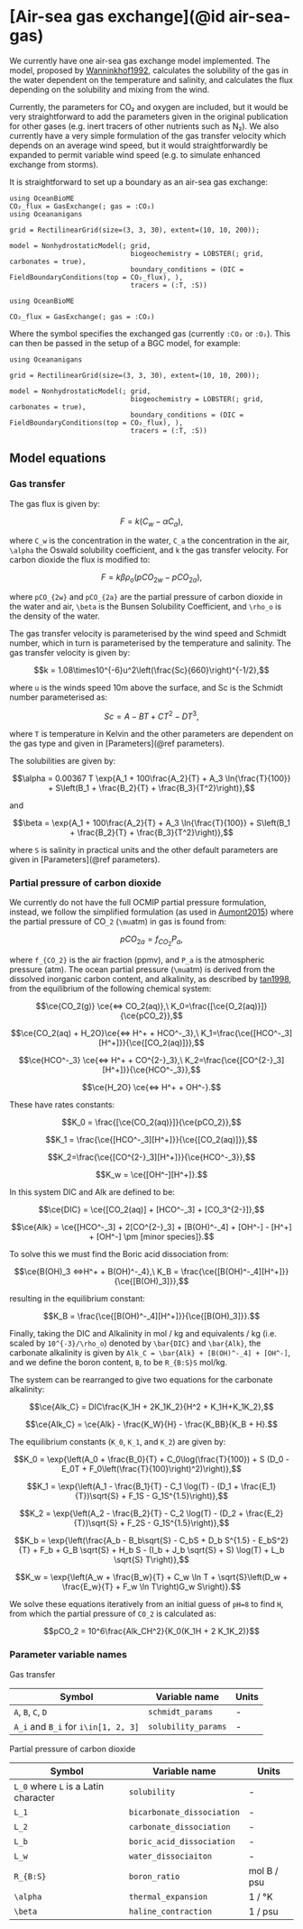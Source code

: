 # [Air-sea gas exchange](@id air-sea-gas)

We currently have one air-sea gas exchange model implemented. The model, proposed by [Wanninkhof1992](@citet), calculates the solubility of the gas in the water dependent on the temperature and salinity, and calculates the flux depending on the solubility and mixing from the wind.

Currently, the parameters for CO₂ and oxygen are included, but it would be very straightforward to add the parameters given in the original publication for other gases (e.g. inert tracers of other nutrients such as N₂). We also currently have a very simple formulation of the gas transfer velocity which depends on an average wind speed, but it would straightforwardly be expanded to permit variable wind speed (e.g. to simulate enhanced exchange from storms).

It is straightforward to set up a boundary as an air-sea gas exchange:

```@setup gasexchange
using OceanBioME
CO₂_flux = GasExchange(; gas = :CO₂)
using Oceananigans

grid = RectilinearGrid(size=(3, 3, 30), extent=(10, 10, 200));

model = NonhydrostaticModel(; grid,
                              biogeochemistry = LOBSTER(; grid, carbonates = true),
                              boundary_conditions = (DIC = FieldBoundaryConditions(top = CO₂_flux), ),
                              tracers = (:T, :S))
```


```@example gasexchange
using OceanBioME

CO₂_flux = GasExchange(; gas = :CO₂)
```

Where the symbol specifies the exchanged gas (currently `:CO₂` or `:O₂`). This can then be passed in the setup of a BGC model, for example:

```@example gasexchange
using Oceananigans

grid = RectilinearGrid(size=(3, 3, 30), extent=(10, 10, 200));

model = NonhydrostaticModel(; grid,
                              biogeochemistry = LOBSTER(; grid, carbonates = true),
                              boundary_conditions = (DIC = FieldBoundaryConditions(top = CO₂_flux), ),
                              tracers = (:T, :S))
```

## Model equations

### Gas transfer

The gas flux is given by:

```math
F = k(C_w - \alpha C_a),
```

where ``C_w`` is the concentration in the water, ``C_a`` the concentration in the air, ``\alpha`` the Oswald solubility coefficient, and ``k`` the gas transfer velocity. For carbon dioxide the flux is modified to:

```math
F = k\beta\rho_o(pCO_{2w} - pCO_{2a}),
```

where ``pCO_{2w}`` and ``pCO_{2a}`` are the partial pressure of carbon dioxide in the water and air, ``\beta`` is the Bunsen Solubility Coefficient, and ``\rho_o`` is the density of the water.

The gas transfer velocity is parameterised by the wind speed and Schmidt number, which in turn is parameterised by the temperature and salinity. The gas transfer velocity is given by:

```math
k = 1.08\times10^{-6}u^2\left(\frac{Sc}{660}\right)^{-1/2},
```

where ``u`` is the winds speed 10m above the surface, and Sc is the Schmidt number parameterised as:

```math
Sc = A - BT + CT^2 - DT^3,
```

where ``T`` is temperature in Kelvin and the other parameters are dependent on the gas type and given in [Parameters](@ref parameters).

The solubilities are given by:

```math
\alpha = 0.00367 T \exp{A_1 + 100\frac{A_2}{T} + A_3 \ln{\frac{T}{100}} + S\left(B_1 + \frac{B_2}{T} + \frac{B_3}{T^2}\right)},
```

and

```math
\beta = \exp{A_1 + 100\frac{A_2}{T} + A_3 \ln{\frac{T}{100}} + S\left(B_1 + \frac{B_2}{T} + \frac{B_3}{T^2}\right)},
```

where ``S`` is salinity in practical units and the other default parameters are given in [Parameters](@ref parameters).

### Partial pressure of carbon dioxide

We currently do not have the full OCMIP partial pressure formulation, instead, we follow the simplified formulation (as used in [Aumont2015](@citet)) where the partial pressure of CO``_2`` (``\mu``atm) in gas is found from:

```math
pCO_{2a} = f_{CO_2}P_a,
```

where ``f_{CO_2}`` is the air fraction (ppmv), and ``P_a`` is the atmospheric pressure (atm). The ocean partial pressure (``\mu``atm) is derived from the dissolved inorganic carbon content, and alkalinity, as described by [tan1998](@citet), from the equilibrium of the following chemical system:

```math
\ce{CO_2(g)} \ce{<=> CO_2(aq)},\ K_0=\frac{[\ce{O_2(aq)}]}{\ce{pCO_2}},
```

```math
\ce{CO_2(aq) + H_2O}\ce{<=> H^+ + HCO^-_3},\ K_1=\frac{\ce{[HCO^-_3][H^+]}}{\ce{[CO_2(aq)]}},
```

```math
\ce{HCO^-_3} \ce{<=> H^+ + CO^{2-}_3},\ K_2=\frac{\ce{[CO^{2-}_3][H^+]}}{\ce{HCO^-_3}},
```

```math
\ce{H_2O} \ce{<=> H^+ + OH^-}.
```

These have rates constants:

```math
K_0 = \frac{[\ce{CO_2(aq)}]}{\ce{pCO_2}},
```

```math
K_1 = \frac{\ce{[HCO^-_3][H^+]}}{\ce{[CO_2(aq)]}},
```

```math
K_2=\frac{\ce{[CO^{2-}_3][H^+]}}{\ce{HCO^-_3}},
```

```math
K_w = \ce{[OH^-][H^+]}.
```

In this system DIC and Alk are defined to be:

```math
\ce{DIC} = \ce{[CO_2(aq)] + [HCO^-_3] + [CO_3^{2-}]},
```

```math
\ce{Alk} = \ce{[HCO^-_3] + 2[CO^{2-}_3] + [B(OH)^-_4] + [OH^-] - [H^+]  + [OH^-] \pm [minor species]}.
```

To solve this we must find the Boric acid dissociation from:

```math
\ce{B(OH)_3 <=>H^+ + B(OH)^-_4},\ K_B = \frac{\ce{[B(OH)^-_4][H^+]}}{\ce{[B(OH)_3]}},
```

resulting in the equilibrium constant:

```math
K_B = \frac{\ce{[B(OH)^-_4][H^+]}}{\ce{[B(OH)_3]}}.
```

Finally, taking the DIC and Alkalinity in mol / kg and equivalents / kg (i.e. scaled by ``10^{-3}/\rho_o``) denoted by ``\bar{DIC}`` and ``\bar{Alk}``, the carbonate alkalinity is given by ``Alk_C = \bar{Alk} + [B(OH)^-_4] + [OH^-]``, and we define the boron content, ``B``, to be ``R_{B:S}S`` mol/kg.

The system can be rearranged to give two equations for the carbonate alkalinity:

```math
\ce{Alk_C} = DIC\frac{K_1H + 2K_1K_2}{H^2 + K_1H+K_1K_2},
```
    
```math
\ce{Alk_C} = \ce{Alk} - \frac{K_W}{H} - \frac{K_BB}{K_B + H}.
```

The equilibrium constants (``K_0``, ``K_1``, and ``K_2``) are given by:

```math
K_0  = \exp{\left(A_0 + \frac{B_0}{T} + C_0\log(\frac{T}{100}) + S  (D_0 - E_0T + F_0\left(\frac{T}{100}\right)^2)\right)},
```

```math
K_1 = \exp{\left(A_1 - \frac{B_1}{T} - C_1  \log(T) - (D_1 + \frac{E_1}{T})\sqrt{S} + F_1S - G_1S^{1.5}\right)},
```

```math
K_2 = \exp{\left(A_2 - \frac{B_2}{T} - C_2 \log(T) - (D_2 + \frac{E_2}{T})\sqrt{S} + F_2S - G_1S^{1.5}\right)},
```

```math
K_b = \exp{\left(\frac{A_b - B_b\sqrt{S} - C_bS + D_b  S^{1.5} - E_bS^2}{T} + F_b + G_B  \sqrt{S} + H_b  S - (I_b + J_b \sqrt{S} + S)  \log(T) + L_b  \sqrt{S}  T\right)},
```

```math
K_w = \exp{\left(A_w + \frac{B_w}{T} + C_w \ln T + \sqrt{S}\left(D_w + \frac{E_w}{T} + F_w \ln T\right)G_w S\right)}.
```

We solve these equations iteratively from an initial guess of ``pH=8`` to find ``H``, from which the partial pressure of ``CO_2`` is calculated as:

```math
pCO_2 = 10^6\frac{Alk_CH^2}{K_0(K_1H + 2 K_1K_2)}
```

### Parameter variable names

Gas transfer

| Symbol                                   | Variable name              | Units       |
|------------------------------------------|----------------------------|-------------|
| ``A``, ``B``, ``C``, ``D``               | `schmidt_params`           | -           |
| ``A_i`` and ``B_i`` for ``i\in[1, 2, 3]``| `solubility_params`        | -           |

Partial pressure of carbon dioxide

| Symbol                                   | Variable name              | Units       |
|------------------------------------------|----------------------------|-------------|
| ``L_0`` where ``L`` is a Latin character | `solubility`               | -           | 
| ``L_1``                                  | `bicarbonate_dissociation` | -           |
| ``L_2``                                  | `carbonate_dissociation`   | -           |
| ``L_b``                                  | `boric_acid_dissociation`  | -           |
| ``L_w``                                  | `water_dissociaiton`       | -           |
| ``R_{B:S}``                              | `boron_ratio`              | mol B / psu | 
| ``\alpha``                               | `thermal_expansion`        | 1 / °K      |
| ``\beta``                                | `haline_contraction`       | 1 / psu     |
